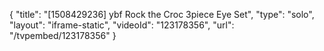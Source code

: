 {
    "title": "[1508429236] ybf Rock the Croc 3piece Eye Set",
    "type": "solo",
    "layout": "iframe-static",
    "videoId": "123178356",
    "url": "\/tvpembed\/123178356"
}